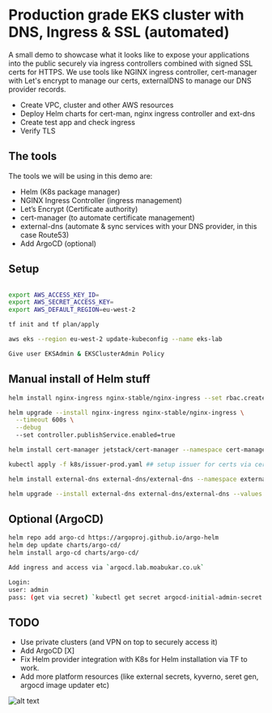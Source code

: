# Production grade EKS cluster with DNS, Ingress & SSL (automated)

A small demo to showcase what it looks like to expose your applications into the public securely via ingress controllers combined with signed SSL certs for HTTPS. We use tools like NGINX ingress controller, cert-manager with Let's encrypt to manage our certs, externalDNS to manage our DNS provider records.

- Create VPC, cluster and other AWS resources
- Deploy Helm charts for cert-man, nginx ingress controller and ext-dns
- Create test app and check ingress
- Verify TLS

## The tools

The tools we will be using in this demo are:

- Helm (K8s package manager)
- NGINX Ingress Controller (ingress management)
- Let’s Encrypt (Certificate authority)
- cert-manager (to automate certificate management)
- external-dns (automate & sync services with your DNS provider, in this case Route53)
- Add ArgoCD (optional)

## Setup

```bash

export AWS_ACCESS_KEY_ID=
export AWS_SECRET_ACCESS_KEY=
export AWS_DEFAULT_REGION=eu-west-2

tf init and tf plan/apply

aws eks --region eu-west-2 update-kubeconfig --name eks-lab

Give user EKSAdmin & EKSClusterAdmin Policy

```

## Manual install of Helm stuff

```bash
helm install nginx-ingress nginx-stable/nginx-ingress --set rbac.create=true

helm upgrade --install nginx-ingress nginx-stable/nginx-ingress \
  --timeout 600s \
  --debug
  --set controller.publishService.enabled=true

helm install cert-manager jetstack/cert-manager --namespace cert-manager --version v1.15.1 --create-namespace --set installCRDs=true

kubectl apply -f k8s/issuer-prod.yaml ## setup issuer for certs via cert-manager

helm install external-dns external-dns/external-dns --namespace external-dns --create-namespace --values helm_values/values-external-dns.yaml

helm upgrade --install external-dns external-dns/external-dns --values helm_values/values-external-dns.yaml
```

## Optional (ArgoCD)

```bash
helm repo add argo-cd https://argoproj.github.io/argo-helm
helm dep update charts/argo-cd/
helm install argo-cd charts/argo-cd/

Add ingress and access via `argocd.lab.moabukar.co.uk`

Login:
user: admin
pass: (get via secret) `kubectl get secret argocd-initial-admin-secret -o jsonpath='{.data.password}' | base64 -d`
```

## TODO

- Use private clusters (and VPN on top to securely access it)
- Add ArgoCD [X]
- Fix Helm provider integration with K8s for Helm installation via TF to work.
- Add more platform resources (like external secrets, kyverno, seret gen, argocd image updater etc)

![alt text](./ingresss)
